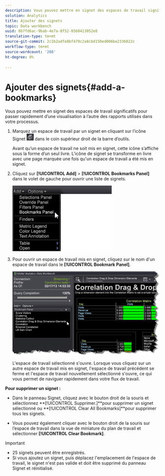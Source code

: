 ```yaml
---
description: Vous pouvez mettre en signet des espaces de travail significatifs pour passer rapidement d’une visualisation à l’autre des rapports utilisés dans votre processus.
solution: Analytics
title: Ajouter des signets
topic: Data workbench
uuid: 8b7fd6ac-9bab-4e7a-8f52-8568413052e8
translation-type: tm+mt
source-git-commit: 2c1b2adfe8bf479c2a8cbd150ed006be2336022c
workflow-type: tm+mt
source-wordcount: '208'
ht-degree: 0%

---
```



# Ajouter des signets{#add-a-bookmarks}

Vous pouvez mettre en signet des espaces de travail significatifs pour passer rapidement d’une visualisation à l’autre des rapports utilisés dans votre processus.

1. Marquez un espace de travail par un signet en cliquant sur l’icône Signet ![](assets/bookmark_icon.png) dans le coin supérieur droit de la barre d’outils.

   Avant qu’un espace de travail ne soit mis en signet, cette icône s’affiche sous la forme d’un seul livre. L&#39;icône de signet se transforme en livre avec une page marquée une fois qu&#39;un espace de travail a été mis en signet.

1. Cliquez sur **[!UICONTROL Add]** > **[!UICONTROL Bookmarks Panel]** dans le volet de gauche pour ouvrir une liste de signets.

   ![](assets/bookmarks_panel.png)

1. Pour ouvrir un espace de travail mis en signet, cliquez sur le nom d&#39;un espace de travail dans le **[!UICONTROL Bookmark Panel]**.

   ![](assets/bookmarks_panel_left.png)

   L&#39;espace de travail sélectionné s&#39;ouvre. Lorsque vous cliquez sur un autre espace de travail mis en signet, l&#39;espace de travail précédent se ferme et l&#39;espace de travail nouvellement sélectionné s&#39;ouvre, ce qui vous permet de naviguer rapidement dans votre flux de travail.

**Pour supprimer un signet :**

* Dans le panneau Signet, cliquez avec le bouton droit de la souris et sélectionnez **[!UICONTROL Supprimer.<bookmark title>]**pour supprimer un signet sélectionné ou **[!UICONTROL Clear All Bookmarks]**pour supprimer tous les signets.

* Vous pouvez également cliquer avec le bouton droit de la souris sur l’espace de travail dans la vue de miniature du plan de travail et sélectionner **[!UICONTROL Clear Bookmark]**.

>[!IMPORTANT]
>
>* 25 signets peuvent être enregistrés.
>* Si vous ajoutez un signet, puis déplacez l&#39;emplacement de l&#39;espace de travail, le signet n&#39;est pas valide et doit être supprimé du panneau Signet et réinitialisé.

